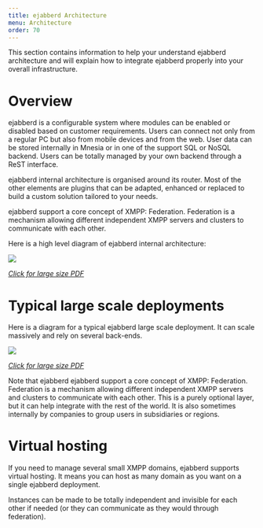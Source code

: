 ```yaml
---
title: ejabberd Architecture
menu: Architecture
order: 70
---
```


This section contains information to help your understand ejabberd
architecture and will explain how to integrate ejabberd properly into
your overall infrastructure.

# Overview

ejabberd is a configurable system where modules can be enabled or
disabled based on customer requirements. Users can connect not only
from a regular PC but also from mobile devices and from the web. User
data can be stored internally in Mnesia or in one of the support SQL
or NoSQL backend. Users can be totally managed by your own backend
through a ReST interface.

ejabberd internal architecture is organised around its router. Most of
the other elements are plugins that can be adapted, enhanced or
replaced to build a custom solution tailored to your needs.

ejabberd support a core concept of XMPP: Federation. Federation is a
mechanism allowing different independent XMPP servers and clusters to
communicate with each other.

Here is a high level diagram of ejabberd internal architecture:

[![][image-1]](/static/images/architect/ejabberd_internals.pdf)

[*Click for large size PDF*](/static/images/architect/ejabberd_internals.pdf)

# Typical large scale deployments

Here is a diagram for a typical ejabberd large scale deployment. It
can scale massively and rely on several back-ends.

[![][image-2]](/static/images/architect/ejabberd_large_scale.pdf)

[*Click for large size PDF*](/static/images/architect/ejabberd_large_scale.pdf)

Note that ejabberd ejabberd support a core concept of XMPP:
Federation. Federation is a mechanism allowing different independent
XMPP servers and clusters to communicate with each other. This is a
purely optional layer, but it can help integrate with the rest of the
world. It is also sometimes internally by companies to group users in
subsidiaries or regions.

# Virtual hosting

If you need to manage several small XMPP domains, ejabberd supports
virtual hosting. It means you can host as many domain as you want on a
single ejabberd deployment.

Instances can be made to be totally independent and invisible for each
other if needed (or they can communicate as they would through
federation).

[image-1]:	/static/images/architect/ejabberd_internals.png
[image-2]:	/static/images/architect/ejabberd_large_scale.png
